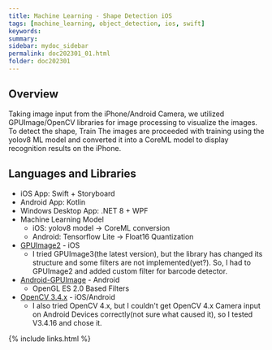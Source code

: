 ```yaml
---
title: Machine Learning - Shape Detection iOS
tags: [machine_learning, object_detection, ios, swift]
keywords:
summary: 
sidebar: mydoc_sidebar
permalink: doc202301_01.html
folder: doc202301
---
```


## Overview

Taking image input from the iPhone/Android Camera, we utilized GPUImage/OpenCV libraries for image processing to visualize the images. To detect the shape,  Train  The images are proceeded with training using the yolov8 ML model and converted it into a CoreML model to display recognition results on the iPhone.

## Languages and Libraries

- iOS App: Swift + Storyboard
- Android App: Kotlin
- Windows Desktop App: .NET 8 + WPF
- Machine Learning Model
    - iOS: yolov8 model -> CoreML conversion
    - Android: Tensorflow Lite -> Float16 Quantization
- [GPUImage2](https://github.com/BradLarson/GPUImage2) - iOS
    - I tried GPUImage3(the latest version), but the library has changed its structure and some filters are not implemented(yet?). So, I had to GPUImage2 and added custom filter for barcode detector.
- [Android-GPUImage](https://github.com/cats-oss/android-gpuimage) - Android
    - OpenGL ES 2.0 Based Filters
- [OpenCV 3.4.x](https://github.com/opencv/opencv/tree/3.4.16) - iOS/Android
    - I also tried OpenCV 4.x, but I couldn't get OpenCV 4.x Camera input on Android Devices correctly(not sure what caused it), so I tested V3.4.16 and chose it. 



{% include links.html %}
